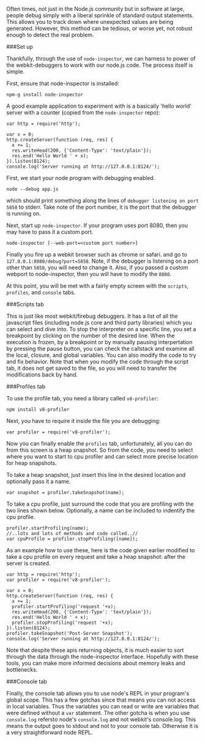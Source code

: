 Often times, not just in the Node.js community but in software at large, people debug simply with a liberal sprinkle of standard output statements. This allows you to track down where unexpected values are being generated. However, this method can be tedious, or worse yet, not robust enough to detect the real problem.


###Set up

Thankfully, through the use of `node-inspector`, we can harness to power of the webkit-debuggers to work with our node.js code. The process itself is simple.

First, ensure that node-inspector is installed:

    npm-g install node-inspector

A good example application to experiment with is a basically 'hello world' server with a counter (copied from the `node-inspector` repo):

    var http = require('http');

    var x = 0;
    http.createServer(function (req, res) {
      x += 1;
      res.writeHead(200, {'Content-Type': 'text/plain'});
      res.end('Hello World ' + x);
    }).listen(8124);
    console.log('Server running at http://127.0.0.1:8124/');

First, we start your node program with debugging enabled.

    node --debug app.js

which should print something along the lines of `debugger listening on port 5858` to stderr. Take note of the port number, it is the port that the debugger is running on.

Next, start up `node-inspector`. If your program uses port 8080, then you may have to pass it a custom port.

    node-inspector [--web-port=<custom port number>]

Finally you fire up a webkit browser such as chrome or safari. and go to `127.0.0.1:8080/debug?port=5858`. Note, if the debugger is listening on a port other than `5858`, you will need to change it. Also, if you passed a custom webport to node-inspector, then you will have to modify the `8080`.

At this point, you will be met with a fairly empty screen with the `scripts`, `profiles`, and `console` tabs.

###Scripts tab

This is just like most webkit/firebug debuggers. It has a list of all the javascript files (including node.js core and third party libraries) which you can select and dive into. To stop the interpreter on a specific line, you set a breakpoint by clicking on the number of the desired line. When the execution is frozen, by a breakpoint or by manually pausing interpertation by pressing the pause button, you can check the callstack and examine all the local, closure, and global variables. You can also modify the code to try and fix behavior. Note that when you modify the code through the script tab, it does not get saved to the file, so you will need to transfer the modifications back by hand.

###Profiles tab

To use the profile tab, you need a library called `v8-profiler`:

    npm install v8-profiler

Next, you have to require it inside the file you are debugging:

    var profiler = require('v8-profiler');

Now you can finally enable the `profiles` tab, unfortunately, all you can do from this screen is a heap snapshot. So from the code, you need to select where you want to start to cpu profiler and can select more precise location for heap snapshots.

To take a heap snapshot, just insert this line in the desired location and optionally pass it a name.

    var snapshot = profiler.takeSnapshot(name);

To take a cpu profile, just surround the code that you are profiling with the two lines shown below.  Optionally, a name can be included to indentify the cpu profile.

    profiler.startProfiling(name);
    //..lots and lots of methods and code called..//
    var cpuProfile = profiler.stopProfiling([name]);

As an example how to use these, here is the code given earlier modified to take a cpu profile on every request and take a heap snapshot: after the server is created.

    var http = require('http');
    var profiler = require('v8-profiler');

    var x = 0;
    http.createServer(function (req, res) {
      x += 1;
      profiler.startProfiling('request '+x);
      res.writeHead(200, {'Content-Type': 'text/plain'});
      res.end('Hello World ' + x);
      profiler.stopProfiling('request '+x);
    }).listen(8124);
    profiler.takeSnapshot('Post-Server Snapshot');
    console.log('Server running at http://127.0.0.1:8124/');

Note that despite these apis returning objects, it is much easier to sort through the data through the node-inspector interface. Hopefully with these tools, you can make more informed decisions about memory leaks and bottlenecks.

###Console tab

Finally, the console tab allows you to use node's REPL in your program's global scope. This has a few gotchas since that means you can not access in local variables. Thus the variables you can read or write are variables that were defined without a `var` statement. The other gotcha is when you use `console.log` refersto node's `console.log` and not webkit's console.log. This means the output goes to stdout and not to your console tab. Otherwise it is a very straightforward node REPL.
